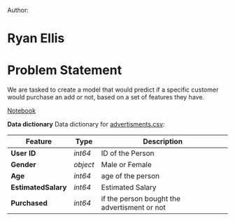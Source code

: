 Author:

# Ryan Ellis
# Problem Statement

We are tasked to create a model that would predict if a specific customer would purchase an add or not, based on a set of features they have. 
    


[Notebook](https://github.com/ryanellis5/logregads/blob/main/project_advertisement_classifier.ipynb)


**Data dictionary** 
Data dictionary for [advertisments.csv](https://github.com/ryanellis5/logregads/blob/main/advertisments.csv):


				
|Feature|Type|Description|
|---|---|---|
|**User ID**|*int64*|ID of the Person|
|**Gender**|*object*|Male or Female|
|**Age**|*int64*|age of the person|
|**EstimatedSalary**|*int64*|Estimated Salary |
|**Purchased**|*int64*|if the person bought the advertisment or not|
